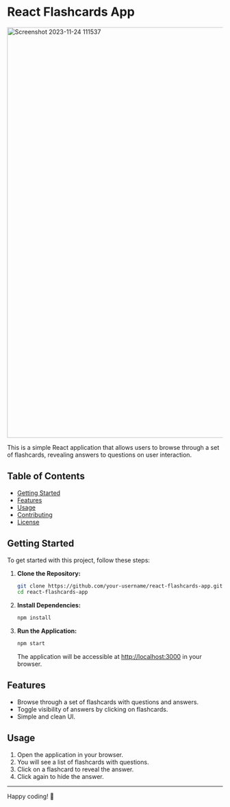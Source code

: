 # React Flashcards App
<img width="958" alt="Screenshot 2023-11-24 111537" src="https://github.com/VenkatRaman3103/react-projects/assets/145652521/f0e4bdbf-1481-4648-a13b-aaf9c522dd4f">


This is a simple React application that allows users to browse through a set of flashcards, revealing answers to questions on user interaction.

## Table of Contents

- [Getting Started](#getting-started)
- [Features](#features)
- [Usage](#usage)
- [Contributing](#contributing)
- [License](#license)

## Getting Started

To get started with this project, follow these steps:

1. **Clone the Repository:**

    ```bash
    git clone https://github.com/your-username/react-flashcards-app.git
    cd react-flashcards-app
    ```

2. **Install Dependencies:**

    ```bash
    npm install
    ```

3. **Run the Application:**

    ```bash
    npm start
    ```

    The application will be accessible at [http://localhost:3000](http://localhost:3000) in your browser.

## Features

- Browse through a set of flashcards with questions and answers.
- Toggle visibility of answers by clicking on flashcards.
- Simple and clean UI.

## Usage

1. Open the application in your browser.
2. You will see a list of flashcards with questions.
3. Click on a flashcard to reveal the answer.
4. Click again to hide the answer.

---

Happy coding! 🚀
